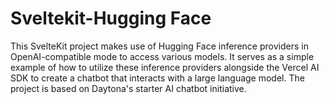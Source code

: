 # Sveltekit-Hugging Face

This SvelteKit project makes use of Hugging Face inference providers in OpenAI-compatible mode to access various models. It serves as a simple example of how to utilize these inference providers alongside the Vercel AI SDK to create a chatbot that interacts with a large language model. The project is based on Daytona's starter AI chatbot initiative.
